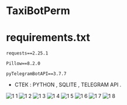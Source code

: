 # TaxiBotPerm
# requirements.txt
    requests==2.25.1
    
    Pillow==8.2.0
    
    pyTelegramBotAPI==3.7.7

* СТЕК : PYTHON , SQLITE , TELEGRAM API .

![1 1](https://github.com/Vesimeu/TaxiBotTelegramPerm/assets/99329018/b75229bb-91d6-420e-bf99-b66688c322ca)
![1 2](https://github.com/Vesimeu/TaxiBotTelegramPerm/assets/99329018/22de0365-67fb-4acd-97e0-b22172d471fe)
![1 3](https://github.com/Vesimeu/TaxiBotTelegramPerm/assets/99329018/174607a3-e32d-4aa7-908e-46bce0f77d63)
![1 4](https://github.com/Vesimeu/TaxiBotTelegramPerm/assets/99329018/44e4daea-64ee-4620-bf35-7e7280130979)
![1 5](https://github.com/Vesimeu/TaxiBotTelegramPerm/assets/99329018/65c47123-a7ff-4bd3-bf6c-9aac18ff2a6e)
![1 6](https://github.com/Vesimeu/TaxiBotTelegramPerm/assets/99329018/e889212f-d07d-41ba-855c-0343e936d13d)
![1 7](https://github.com/Vesimeu/TaxiBotTelegramPerm/assets/99329018/24494807-fae1-4cbd-b9a6-522ac98db99f)
![1 8](https://github.com/Vesimeu/TaxiBotTelegramPerm/assets/99329018/77f3366c-a692-499f-998e-6cd3ec26b155)
